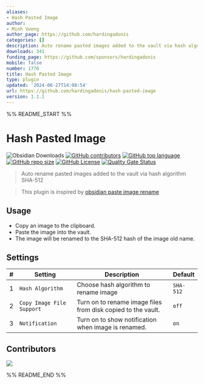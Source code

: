 ```yaml
---
aliases:
- Hash Pasted Image
author:
- Minh Vương
author_page: https://github.com/hardingadonis
categories: []
description: Auto rename pasted images added to the vault via hash algorithm SHA-512
downloads: 341
funding_page: https://github.com/sponsors/hardingadonis
mobile: false
number: 1770
title: Hash Pasted Image
type: plugin
updated: '2024-08-27T14:08:54'
url: https://github.com/hardingadonis/hash-pasted-image
version: 1.1.1
---
```


%% README_START %%

# Hash Pasted Image

![Obsidian Downloads](https://img.shields.io/badge/dynamic/json?logo=obsidian&color=%23483699&label=downloads&query=%24%5B%22hash-pasted-image%22%5D.downloads&url=https%3A%2F%2Fraw.githubusercontent.com%2Fobsidianmd%2Fobsidian-releases%2Fmaster%2Fcommunity-plugin-stats.json)
[![GitHub contributors](https://img.shields.io/github/contributors/hardingadonis/hash-pasted-image)](https://github.com/hardingadonis/hash-pasted-image/graphs/contributors)
[![GitHub top language](https://img.shields.io/github/languages/top/hardingadonis/hash-pasted-image)](ttps://github.com/hardingadonis/hash-pasted-image)
[![GitHub repo size](https://img.shields.io/github/repo-size/hardingadonis/hash-pasted-image)](ttps://github.com/hardingadonis/hash-pasted-image)
[![GitHub License](https://img.shields.io/github/license/hardingadonis/hash-pasted-image)](https://github.com/hardingadonis/hash-pasted-image/blob/main/LICENSE)
[![Quality Gate Status](https://sonarcloud.io/api/project_badges/measure?project=hardingadonis_obsidian-hash-pasted-image&metric=alert_status)](https://sonarcloud.io/summary/overall?id=hardingadonis_obsidian-hash-pasted-image)

> Auto rename pasted images added to the vault via hash algorithm SHA-512

> This plugin is inspired by [obsidian paste image rename](https://github.com/reorx/obsidian-paste-image-rename)

## Usage

- Copy an image to the clipboard.
- Paste the image into the vault.
- The image will be renamed to the SHA-512 hash of the image old name.

## Settings

| #   | Setting                   | Description                                                  | Default   |
| --- | ------------------------- | ------------------------------------------------------------ | --------- |
| 1   | `Hash Algorithm`          | Choose hash algorithm to rename image                        | `SHA-512` |
| 2   | `Copy Image File Support` | Turn on to rename image files from disk copied to the vault. | `off`     |
| 3   | `Notification`            | Turn on to show notification when image is renamed.          | `on`      |

## Contributors

<a href="https://github.com/hardingadonis/hash-pasted-image/graphs/contributors">
  <img src="https://contrib.rocks/image?repo=hardingadonis/hash-pasted-image" />
</a>


%% README_END %%